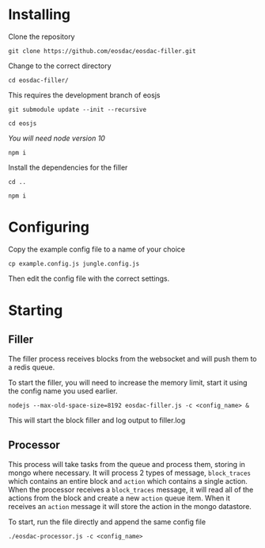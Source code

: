 # Installing

Clone the repository

`git clone https://github.com/eosdac/eosdac-filler.git`

Change to the correct directory

`cd eosdac-filler/`

This requires the development branch of eosjs

`git submodule update --init --recursive`

`cd eosjs`

*You will need node version 10*

`npm i`

Install the dependencies for the filler

`cd ..`

`npm i`

# Configuring

Copy the example config file to a name of your choice

`cp example.config.js jungle.config.js`

Then edit the config file with the correct settings.

# Starting

## Filler

The filler process receives blocks from the websocket and will push them to a redis queue.

To start the filler, you will need to increase the memory limit, start it using the config name you used earlier.

`nodejs --max-old-space-size=8192 eosdac-filler.js -c <config_name> &`

This will start the block filler and log output to filler.log

## Processor

This process will take tasks from the queue and process them, storing in mongo where necessary.  It will process 2 types
of message, `block_traces` which contains an entire block and `action` which contains a single action.  When the
processor receives a `block_traces` message, it will read all of the actions from the block and create a new `action`
queue item.  When it receives an `action` message it will store the action in the mongo datastore.

To start, run the file directly and append the same config file

`./eosdac-processor.js -c <config_name>`

